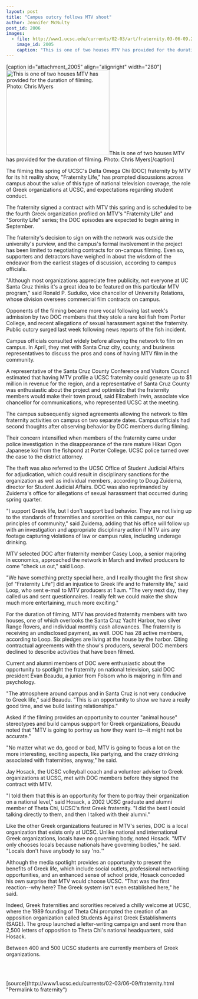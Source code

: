 ```yaml
---
layout: post
title: "Campus outcry follows MTV shoot"
author: Jennifer McNulty
post_id: 2006
images:
  - file: http://www1.ucsc.edu/currents/02-03/art/fraternity.03-06-09.280.jpg
    image_id: 2005
    caption: "This is one of two houses MTV has provided for the duration of filming. Photo: Chris Myers"
---
```


[caption id="attachment_2005" align="alignright" width="280"]<a href="http://localhost/mysite/wp-content/uploads/2003/06/fraternity.03-06-09.280.jpg"><img class="size-full wp-image-2005" src="http://localhost/mysite/wp-content/uploads/2003/06/fraternity.03-06-09.280.jpg" alt="This is one of two houses MTV has provided for the duration of filming. Photo: Chris Myers" width="280" height="231" /></a>This is one of two houses MTV has provided for the duration of filming. Photo: Chris Myers[/caption]
<p>
  The filming this spring of UCSC's Delta Omega Chi (DOC) fraternity by MTV for its hit reality show, "Fraternity Life," has prompted discussions across campus about the value of this type of national television coverage, the role of Greek organizations at UCSC, and expectations regarding student conduct.
</p>
<p>
  The fraternity signed a contract with MTV this spring and is scheduled to be the fourth Greek organization profiled on MTV's "Fraternity Life" and "Sorority Life" series; the DOC episodes are expected to begin airing in September.<br>
</p>
<p>
  The fraternity's decision to sign on with the network was outside the university's purview, and the campus's formal involvement in the project has been limited to negotiating contracts for on-campus filming. Even so, supporters and detractors have weighed in about the wisdom of the endeavor from the earliest stages of discussion, according to campus officials.<br>
</p>
<p>
  "Although most organizations appreciate free publicity, not everyone at UC Santa Cruz thinks it's a great idea to be featured on this particular MTV program," said Ronald P. Suduiko, vice chancellor of University Relations, whose division oversees commercial film contracts on campus.<br>
</p>
<p>
  Opponents of the filming became more vocal following last week's admission by two DOC members that they stole a rare koi fish from Porter College, and recent allegations of sexual harassment against the fraternity. Public outcry surged last week following news reports of the fish incident.<br>
</p>
<p>
  Campus officials consulted widely before allowing the network to film on campus. In April, they met with Santa Cruz city, county, and business representatives to discuss the pros and cons of having MTV film in the community.
</p>
<p>
  A representative of the Santa Cruz County Conference and Visitors Council estimated that having MTV profile a UCSC fraternity could generate up to $1 million in revenue for the region, and a representative of Santa Cruz County was enthusiastic about the project and optimistic that the fraternity members would make their town proud, said Elizabeth Irwin, associate vice chancellor for communications, who represented UCSC at the meeting.<br>
</p>
<p>
  The campus subsequently signed agreements allowing the network to film fraternity activities on campus on two separate dates. Campus officials had second thoughts after observing behavior by DOC members during filming.
</p>
<p>
  Their concern intensified when members of the fraternity came under police investigation in the disappearance of the rare mature Hikari Ogon Japanese koi from the fishpond at Porter College. UCSC police turned over the case to the district attorney.<br>
</p>
<p>
  The theft was also referred to the UCSC Office of Student Judicial Affairs for adjudication, which could result in disciplinary sanctions for the organization as well as individual members, according to Doug Zuidema, director for Student Judicial Affairs. DOC was also reprimanded by Zuidema's office for allegations of sexual harassment that occurred during spring quarter.<br>
</p>
<p>
  "I support Greek life, but I don't support bad behavior. They are not living up to the standards of fraternities and sororities on this campus, nor our principles of community," said Zuidema, adding that his office will follow up with an investigation and appropriate disciplinary action if MTV airs any footage capturing violations of law or campus rules, including underage drinking.<br>
</p>
<p>
  MTV selected DOC after fraternity member Casey Loop, a senior majoring in economics, approached the network in March and invited producers to come "check us out," said Loop.<br>
</p>
<p>
  "We have something pretty special here, and I really thought the first show [of "Fraternity Life"] did an injustice to Greek life and to fraternity life," said Loop, who sent e-mail to MTV producers at 1 a.m. "The very next day, they called us and sent questionnaires. I really felt we could make the show much more entertaining, much more exciting."
</p>
<p>
  For the duration of filming, MTV has provided fraternity members with two houses, one of which overlooks the Santa Cruz Yacht Harbor, two silver Range Rovers, and individual monthly cash allowances. The fraternity is receiving an undisclosed payment, as well. DOC has 28 active members, according to Loop. Six pledges are living at the house by the harbor. Citing contractual agreements with the show's producers, several DOC members declined to describe activities that have been filmed.<br>
</p>
<p>
  Current and alumni members of DOC were enthusiastic about the opportunity to spotlight the fraternity on national television, said DOC president Evan Beaudu, a junior from Folsom who is majoring in film and psychology.<br>
</p>
<p>
  "The atmosphere around campus and in Santa Cruz is not very conducive to Greek life," said Beaudu. "This is an opportunity to show we have a really good time, and we build lasting relationships."<br>
</p>
<p>
  Asked if the filming provides an opportunity to counter "animal house" stereotypes and build campus support for Greek organizations, Beaudu noted that "MTV is going to portray us how they want to--it might not be accurate."<br>
</p>
<p>
  "No matter what we do, good or bad, MTV is going to focus a lot on the more interesting, exciting aspects, like partying, and the crazy drinking associated with fraternities, anyway," he said.<br>
</p>
<p>
  Jay Hosack, the UCSC volleyball coach and a volunteer adviser to Greek organizations at UCSC, met with DOC members before they signed the contract with MTV.<br>
</p>
<p>
  "I told them that this is an opportunity for them to portray their organization on a national level," said Hosack, a 2002 UCSC graduate and alumni member of Theta Chi, UCSC's first Greek fraternity. "I did the best I could talking directly to them, and then I talked with their alumni."<br>
</p>
<p>
  Like the other Greek organizations featured in MTV's series, DOC is a local organization that exists only at UCSC. Unlike national and international Greek organizations, locals have no governing body, noted Hosack. "MTV only chooses locals because nationals have governing bodies," he said. "Locals don't have anybody to say 'no.'"<br>
</p>
<p>
  Although the media spotlight provides an opportunity to present the benefits of Greek life, which include social outlets, professional networking opportunities, and an enhanced sense of school pride, Hosack conceded his own surprise that MTV would choose UCSC. "That was the first reaction--why here? The Greek system isn't even established here," he said.<br>
</p>
<p>
  Indeed, Greek fraternities and sororities received a chilly welcome at UCSC, where the 1989 founding of Theta Chi prompted the creation of an opposition organization called Students Against Greek Establishments (SAGE). The group launched a letter-writing campaign and sent more than 2,500 letters of opposition to Theta Chi's national headquarters, said Hosack.<br>
</p>
<p>
  Between 400 and 500 UCSC students are currently members of Greek organizations.<br>
  <br>
</p>
<p>
  <br>

</p>
<p>

</p>
[source](http://www1.ucsc.edu/currents/02-03/06-09/fraternity.html "Permalink to fraternity")
